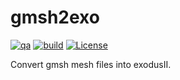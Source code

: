 gmsh2exo
========

[![qa](https://github.com/andrsd/gmsh2exo/actions/workflows/qa.yml/badge.svg)](https://github.com/andrsd/gmsh2exo/actions/workflows/qa.yml)
[![build](https://github.com/andrsd/gmsh2exo/actions/workflows/build.yml/badge.svg)](https://github.com/andrsd/gmsh2exo/actions/workflows/build.yml)
[![License](http://img.shields.io/:license-mit-blue.svg)](https://andrsd.mit-license.org/)


Convert gmsh mesh files into exodusII.
